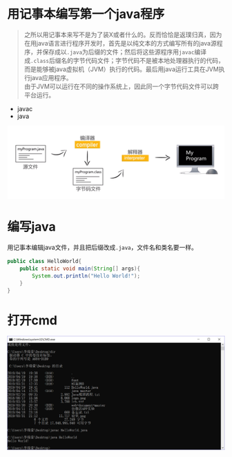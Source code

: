 # 用记事本编写第一个java程序


> 之所以用记事本来写不是为了装X或者什么的。反而恰恰是返璞归真，因为在用java语言进行程序开发时，首先是以纯文本的方式编写所有的java源程序，并保存成以`.java`为后缀的文件；然后将这些源程序用`javac`编译成`.class`后缀名的字节代码文件；字节代码不是被本地处理器执行的代码，而是能够被java虚拟机（JVM）执行的代码。最后用java运行工具在JVM执行java应用程序。  
由于JVM可以运行在不同的操作系统上，因此同一个字节代码文件可以跨平台运行。  
- javac
- java

<!--more-->

![](images/2.png)

# 编写java
用记事本编辑java文件，并且把后缀改成`.java`，文件名和类名要一样。

```java
public class HelloWorld{
	public static void main(String[] args){
		System.out.println("Hello World!");
	}
}
```
# 打开cmd
![](images/1.png)
